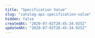 ```yaml
---
title: "Specification Value"
slug: "catalog-api-specification-value"
hidden: false
createdAt: "2020-07-02T20:45:34.925Z"
updatedAt: "2020-07-02T20:45:34.925Z"
---
```

